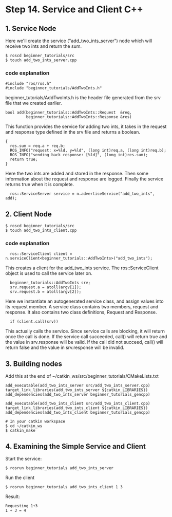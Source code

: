 # Step 14. Service and Client C++

## 1. Service Node
Here we'll create the service ("add_two_ints_server") node which will receive two ints and return the sum. 
```
$ roscd beginner_tutorials/src
$ touch add_two_ints_server.cpp
```

### code explanation

```
#include "ros/ros.h"
#include "beginner_tutorials/AddTwoInts.h"
```
beginner_tutorials/AddTwoInts.h is the header file generated from the srv file that we created earlier. 
```
bool add(beginner_tutorials::AddTwoInts::Request  &req,
         beginner_tutorials::AddTwoInts::Response &res)
```
This function provides the service for adding two ints, it takes in the request and response type defined in the srv file and returns a boolean. 
```
{
  res.sum = req.a + req.b;
  ROS_INFO("request: x=%ld, y=%ld", (long int)req.a, (long int)req.b);
  ROS_INFO("sending back response: [%ld]", (long int)res.sum);
  return true;
}
```
Here the two ints are added and stored in the response. Then some information about the request and response are logged. Finally the service returns true when it is complete. 
```
  ros::ServiceServer service = n.advertiseService("add_two_ints", add);
```

## 2. Client Node
```
$ roscd beginner_tutorials/src
$ touch add_two_ints_client.cpp
```

### code explanation
```
  ros::ServiceClient client = n.serviceClient<beginner_tutorials::AddTwoInts>("add_two_ints");
```

This creates a client for the add_two_ints service. The ros::ServiceClient object is used to call the service later on. 

```
  beginner_tutorials::AddTwoInts srv;
  srv.request.a = atoll(argv[1]);
  srv.request.b = atoll(argv[2]);
```
Here we instantiate an autogenerated service class, and assign values into its request member. A service class contains two members, request and response. It also contains two class definitions, Request and Response. 
```
  if (client.call(srv))
```
This actually calls the service. Since service calls are blocking, it will return once the call is done. If the service call succeeded, call() will return true and the value in srv.response will be valid. If the call did not succeed, call() will return false and the value in srv.response will be invalid. 

## 3. Building nodes
Add this at the end of ~/catkin_ws/src/beginner_tutorials/CMakeLists.txt
```
add_executable(add_two_ints_server src/add_two_ints_server.cpp)
target_link_libraries(add_two_ints_server ${catkin_LIBRARIES})
add_dependencies(add_two_ints_server beginner_tutorials_gencpp)

add_executable(add_two_ints_client src/add_two_ints_client.cpp)
target_link_libraries(add_two_ints_client ${catkin_LIBRARIES})
add_dependencies(add_two_ints_client beginner_tutorials_gencpp)
```
```
# In your catkin workspace
$ cd ~/catkin_ws
$ catkin_make
```

## 4. Examining the Simple Service and Client
Start the service:
```
$ rosrun beginner_tutorials add_two_ints_server
```
Run the client
```
$ rosrun beginner_tutorials add_two_ints_client 1 3
```
Result:
```
Requesting 1+3
1 + 3 = 4
```